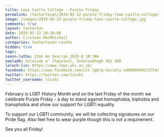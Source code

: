 ```yaml
---
title: Lews Castle College - Purple Friday
permalink: /tachartasan/2019-02-22-purple-friday-lews-castle-college/
image: /images/2019-02-22-purple-friday-lews-castle-college.jpg
comments: true
layout: tachartas
date: 2019-02-22 10:30:00
author: Crìstean MacMhìcheil
categories: tachartasan-roimhe
hidden: true
tags:
ceann-latha: 22mh An Gearran 2019 @ 10:30m
seoladh: Colaisde a' Chaisteil, Steòrnabhagh HS2 0XR
larach-lin: https://www.lews.uhi.ac.uk/
facebook: https://www.facebook.com/LCC-lgbtq-Society-148900669372754/
twitter: https://twitter.com/lccuhi
twitter_username: lccuhi
---
```


February is LGBT History Month and on the last Friday of the month we celebrate Purple Friday - a day to stand against homophobia, biphobia and transphobia and show our support for LGBTI equality.

<!--more-->

To support our LGBTI community, we will be collecting signatures on our Pride flag. Also feel free to wear purple though this is not a requirement.

See you all Friday!
